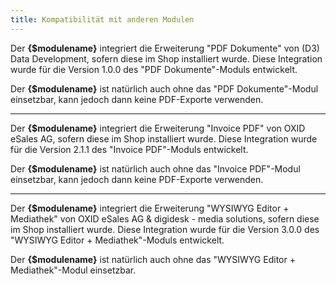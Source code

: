 ```yaml
---
title: Kompatibilität mit anderen Modulen
---
```


Der **{$modulename}** integriert die Erweiterung "PDF Dokumente" von (D3) Data Development, sofern diese im Shop installiert wurde. Diese Integration wurde für die Version 1.0.0 des "PDF Dokumente"-Moduls entwickelt. 

Der **{$modulename}** ist natürlich auch ohne das "PDF Dokumente"-Modul einsetzbar, kann jedoch dann keine PDF-Exporte verwenden.

---

Der **{$modulename}** integriert die Erweiterung "Invoice PDF" von OXID eSales AG, sofern diese im Shop installiert wurde. Diese Integration wurde für die Version 2.1.1 des "Invoice PDF"-Moduls entwickelt. 

Der **{$modulename}** ist natürlich auch ohne das "Invoice PDF"-Modul einsetzbar, kann jedoch dann keine PDF-Exporte verwenden.

---

Der **{$modulename}** integriert die Erweiterung "WYSIWYG Editor + Mediathek" von OXID eSales AG & digidesk - media solutions, sofern diese im Shop installiert wurde. Diese Integration wurde für die Version 3.0.0 des "WYSIWYG Editor + Mediathek"-Moduls entwickelt. 

Der **{$modulename}** ist natürlich auch ohne das "WYSIWYG Editor + Mediathek"-Modul einsetzbar.
